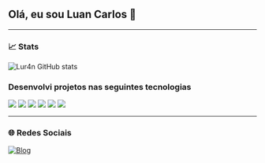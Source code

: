 ## Olá, eu sou Luan Carlos 👋

<hr>

### 📈 Stats 

![Lur4n GitHub stats](https://github-readme-stats.vercel.app/api?username=Lur4n&show_icons=true&theme=dracula)
<br>
### Desenvolvi projetos nas seguintes tecnologias
<div style="display: inline_block;">
    <img src="https://img.shields.io/badge/Python-3776AB?style=for-the-badge&logo=python&logoColor=white ">
    <img src="https://img.shields.io/badge/HTML5-E34F26?style=for-the-badge&logo=html5&logoColor=white">
    <img src="https://img.shields.io/badge/Django-092E20?style=for-the-badge&logo=django&logoColor=white">
    <img src="https://img.shields.io/badge/C%2B%2B-00599C?style=for-the-badge&logo=c%2B%2B&logoColor=white">
    <img src="https://img.shields.io/badge/Node.js-43853D?style=for-the-badge&logo=node.js&logoColor=white">
    <img src="https://img.shields.io/badge/PHP-777BB4?style=for-the-badge&logo=php&logoColor=white">
</div>
<hr>

### 🌐 Redes Sociais

[![Blog](https://img.shields.io/badge/Instagram-E4405F?style=for-the-badge&logo=instagram&logoColor=white)](https://www.instagram.com/_lur4n/)
